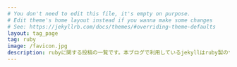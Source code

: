 ```yaml
---
# You don't need to edit this file, it's empty on purpose.
# Edit theme's home layout instead if you wanna make some changes
# See: https://jekyllrb.com/docs/themes/#overriding-theme-defaults
layout: tag_page
tag: ruby
image: /favicon.jpg
description: rubyに関する投稿の一覧です。本ブログで利用しているjekyllはruby製のツールです。
---
```

